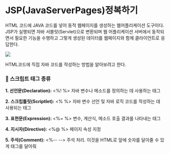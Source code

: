 <h1>JSP(JavaServerPages)정복하기</h1>

HTML 코드에 JAVA 코드를 넣어 동적 웹페이지를 생성하는 웹어플리케이션 도구이다.<br>
JSP가 실행되면 자바 서블릿(Servlet)으로 변환되며 웹 어플리케이션 서버에서 동작되면서 필요한 기능을 수행하고 
그렇게 생성된 데이터를 웹페이지와 함께 클라이언트로 응답한다.


<img src=https://blog.kakaocdn.net/dn/0CaN9/btqEiMKbAQf/zcJr0xohg1aV228f2wtzq0/img.jpg></img>

HTML코드에 직접 자바 코드를 작성하는 방법을 알아보려고 한다.

<h3>📌 스크립트 태그 종류</h3>

<p><strong>1. 선언문(Declaration):</strong> <%! %> 자바 변수나 메소드를 정의하는 데 사용하는 태그</p>

<p><strong>2. 스크립틀릿(Scriptlet):</strong> <% %> 자바 변수 선언 및 자바 로직 코드를 작성하는 데 사용되는 태그</p>

<p><strong>3. 표현문(Expression):</strong> <%= %> 변수, 계산식, 메소드 호출 결과를 나타내는 태그</p>

<p><strong>4. 지시자(Directive):</strong> <%@ %> 페이지 속성 지정</p>

<p><strong>5. 주석(Comment):</strong> <%-- --> 주석 처리. 이것을 HTML로 앞에 숫자를 달아줄 수 있게 태그를 달아줘</p>
